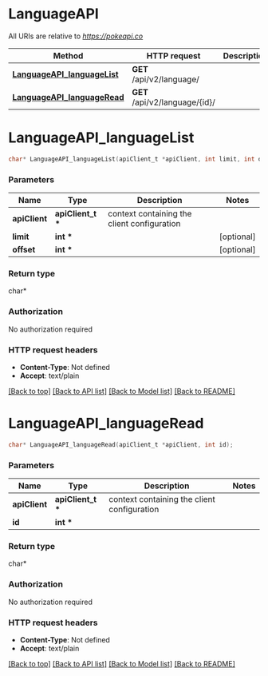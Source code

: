 # LanguageAPI

All URIs are relative to *https://pokeapi.co*

Method | HTTP request | Description
------------- | ------------- | -------------
[**LanguageAPI_languageList**](LanguageAPI.md#LanguageAPI_languageList) | **GET** /api/v2/language/ | 
[**LanguageAPI_languageRead**](LanguageAPI.md#LanguageAPI_languageRead) | **GET** /api/v2/language/{id}/ | 


# **LanguageAPI_languageList**
```c
char* LanguageAPI_languageList(apiClient_t *apiClient, int limit, int offset);
```

### Parameters
Name | Type | Description  | Notes
------------- | ------------- | ------------- | -------------
**apiClient** | **apiClient_t \*** | context containing the client configuration |
**limit** | **int \*** |  | [optional] 
**offset** | **int \*** |  | [optional] 

### Return type

char*



### Authorization

No authorization required

### HTTP request headers

 - **Content-Type**: Not defined
 - **Accept**: text/plain

[[Back to top]](#) [[Back to API list]](../README.md#documentation-for-api-endpoints) [[Back to Model list]](../README.md#documentation-for-models) [[Back to README]](../README.md)

# **LanguageAPI_languageRead**
```c
char* LanguageAPI_languageRead(apiClient_t *apiClient, int id);
```

### Parameters
Name | Type | Description  | Notes
------------- | ------------- | ------------- | -------------
**apiClient** | **apiClient_t \*** | context containing the client configuration |
**id** | **int \*** |  | 

### Return type

char*



### Authorization

No authorization required

### HTTP request headers

 - **Content-Type**: Not defined
 - **Accept**: text/plain

[[Back to top]](#) [[Back to API list]](../README.md#documentation-for-api-endpoints) [[Back to Model list]](../README.md#documentation-for-models) [[Back to README]](../README.md)

